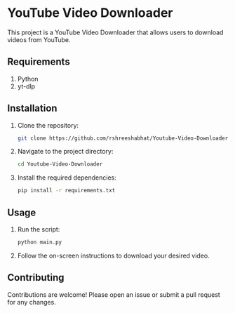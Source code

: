 # YouTube Video Downloader

This project is a YouTube Video Downloader that allows users to download videos from YouTube.

## Requirements

1. Python
2. yt-dlp

## Installation

1. Clone the repository:
    ```sh
    git clone https://github.com/rshreeshabhat/Youtube-Video-Downloader.git
    ```
2. Navigate to the project directory:
    ```sh
    cd Youtube-Video-Downloader
    ```
3. Install the required dependencies:
    ```sh
    pip install -r requirements.txt
    ```

## Usage

1. Run the script:
    ```sh
    python main.py
    ```
2. Follow the on-screen instructions to download your desired video.

## Contributing

Contributions are welcome! Please open an issue or submit a pull request for any changes.
